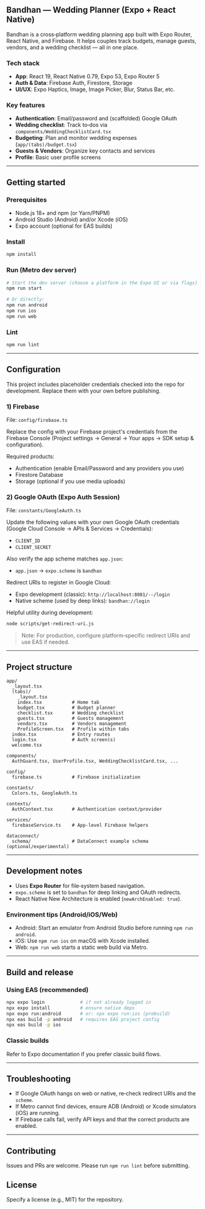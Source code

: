 ## Bandhan — Wedding Planner (Expo + React Native)

Bandhan is a cross‑platform wedding planning app built with Expo Router, React Native, and Firebase. It helps couples track budgets, manage guests, vendors, and a wedding checklist — all in one place.

### Tech stack
- **App**: React 19, React Native 0.79, Expo 53, Expo Router 5
- **Auth & Data**: Firebase Auth, Firestore, Storage
- **UI/UX**: Expo Haptics, Image, Image Picker, Blur, Status Bar, etc.

### Key features
- **Authentication**: Email/password and (scaffolded) Google OAuth
- **Wedding checklist**: Track to‑dos via `components/WeddingChecklistCard.tsx`
- **Budgeting**: Plan and monitor wedding expenses (`app/(tabs)/budget.tsx`)
- **Guests & Vendors**: Organize key contacts and services
- **Profile**: Basic user profile screens

---

## Getting started

### Prerequisites
- Node.js 18+ and npm (or Yarn/PNPM)
- Android Studio (Android) and/or Xcode (iOS)
- Expo account (optional for EAS builds)

### Install
```bash
npm install
```

### Run (Metro dev server)
```bash
# Start the dev server (choose a platform in the Expo UI or via flags)
npm run start

# Or directly:
npm run android
npm run ios
npm run web
```

### Lint
```bash
npm run lint
```

---

## Configuration

This project includes placeholder credentials checked into the repo for development. Replace them with your own before publishing.

### 1) Firebase
File: `config/firebase.ts`

Replace the config with your Firebase project's credentials from the Firebase Console (Project settings → General → Your apps → SDK setup & configuration).

Required products:
- Authentication (enable Email/Password and any providers you use)
- Firestore Database
- Storage (optional if you use media uploads)

### 2) Google OAuth (Expo Auth Session)
File: `constants/GoogleAuth.ts`

Update the following values with your own Google OAuth credentials (Google Cloud Console → APIs & Services → Credentials):
- `CLIENT_ID`
- `CLIENT_SECRET`

Also verify the app scheme matches `app.json`:
- `app.json` → `expo.scheme` is `bandhan`

Redirect URIs to register in Google Cloud:
- Expo development (classic): `http://localhost:8081/--/login`
- Native scheme (used by deep links): `bandhan://login`

Helpful utility during development:
```bash
node scripts/get-redirect-uri.js
```

> Note: For production, configure platform‑specific redirect URIs and use EAS if needed.

---

## Project structure
```
app/
  _layout.tsx
  (tabs)/
    _layout.tsx
    index.tsx           # Home tab
    budget.tsx          # Budget planner
    checklist.tsx       # Wedding checklist
    guests.tsx          # Guests management
    vendors.tsx         # Vendors management
    ProfileScreen.tsx   # Profile within tabs
  index.tsx             # Entry routes
  login.tsx             # Auth screen(s)
  welcome.tsx

components/
  AuthGuard.tsx, UserProfile.tsx, WeddingChecklistCard.tsx, ...

config/
  firebase.ts           # Firebase initialization

constants/
  Colors.ts, GoogleAuth.ts

contexts/
  AuthContext.tsx       # Authentication context/provider

services/
  firebaseService.ts    # App‑level Firebase helpers

dataconnect/
  schema/               # DataConnect example schema (optional/experimental)
```

---

## Development notes
- Uses **Expo Router** for file‑system based navigation.
- `expo.scheme` is set to `bandhan` for deep linking and OAuth redirects.
- React Native New Architecture is enabled (`newArchEnabled: true`).

### Environment tips (Android/iOS/Web)
- Android: Start an emulator from Android Studio before running `npm run android`.
- iOS: Use `npm run ios` on macOS with Xcode installed.
- Web: `npm run web` starts a static web build via Metro.

---

## Build and release

### Using EAS (recommended)
```bash
npx expo login             # if not already logged in
npx expo install           # ensure native deps
npx expo run:android       # or: npx expo run:ios (prebuild)
npx eas build -p android   # requires EAS project config
npx eas build -p ios
```

### Classic builds
Refer to Expo documentation if you prefer classic build flows.

---

## Troubleshooting
- If Google OAuth hangs on web or native, re‑check redirect URIs and the `scheme`.
- If Metro cannot find devices, ensure ADB (Android) or Xcode simulators (iOS) are running.
- If Firebase calls fail, verify API keys and that the correct products are enabled.

---

## Contributing
Issues and PRs are welcome. Please run `npm run lint` before submitting.

## License
Specify a license (e.g., MIT) for the repository.
